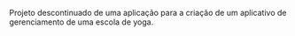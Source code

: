 Projeto descontinuado de uma aplicação para a criação de um aplicativo de gerenciamento de uma escola de yoga.
